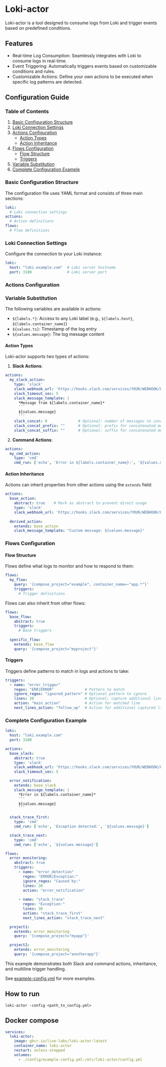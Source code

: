 # Loki-actor

Loki-actor is a tool designed to consume logs from Loki and trigger events based on predefined conditions.

## Features
- Real-time Log Consumption: Seamlessly integrates with Loki to consume logs in real-time.
- Event Triggering: Automatically triggers events based on customizable conditions and rules.
- Customizable Actions: Define your own actions to be executed when specific log patterns are detected.

## Configuration Guide

### Table of Contents
1. [Basic Configuration Structure](#basic-configuration-structure)
2. [Loki Connection Settings](#loki-connection-settings)
3. [Actions Configuration](#actions-configuration)
    - [Action Types](#action-types)
    - [Action Inheritance](#action-inheritance)
4. [Flows Configuration](#flows-configuration)
    - [Flow Structure](#flow-structure)
    - [Triggers](#triggers)
5. [Variable Substitution](#variable-substitution)
6. [Complete Configuration Example](#complete-configuration-example)

### Basic Configuration Structure

The configuration file uses YAML format and consists of three main sections:
```yaml
loki:
  # Loki connection settings
actions:
  # Action definitions
flows:
  # Flow definitions
```

### Loki Connection Settings

Configure the connection to your Loki instance:
```yaml
loki:
  host: "loki.example.com"  # Loki server hostname
  port: 3100                # Loki server port
```

### Actions Configuration

### Variable Substitution

The following variables are available in actions:
- `${labels.*}`: Access to any Loki label (e.g., `${labels.host}`, `${labels.container_name}`)
- `${values.ts}`: Timestamp of the log entry
- `${values.message}`: The log message content


#### Action Types

Loki-actor supports two types of actions:

1. **Slack Actions**:
```yaml
actions:
  my_slack_action:
    type: 'slack'
    slack_webhook_url: 'https://hooks.slack.com/services/YOUR/WEBHOOK/URL'
    slack_timeout_sec: 5
    slack_message_template: |
      *Message from ${labels.container_name}*
      ```
      ${values.message}
      ```
    slack_concat: 0              # Optional: number of messages to concatenate
    slack_concat_prefix: ""      # Optional: prefix for concatenated messages
    slack_concat_suffix: ""      # Optional: suffix for concatenated messages
```

2. **Command Actions**:
```yaml
actions:
  my_cmd_action:
    type: 'cmd'
    cmd_run: ['echo', 'Error in ${labels.container_name}:', '${values.message}']
```

#### Action Inheritance

Actions can inherit properties from other actions using the `extends` field:
```yaml
actions:
  base_action:
    abstract: true    # Mark as abstract to prevent direct usage
    type: 'slack'
    slack_webhook_url: 'https://hooks.slack.com/services/YOUR/WEBHOOK/URL'
  
  derived_action:
    extends: base_action
    slack_message_template: "Custom message: ${values.message}"
```

### Flows Configuration

#### Flow Structure

Flows define what logs to monitor and how to respond to them:
```yaml
flows:
  my_flow:
    query: '{compose_project="example", container_name=~"app.*"}'
    triggers:
      # Trigger definitions
```

Flows can also inherit from other flows:
```yaml
flows:
  base_flow:
    abstract: true
    triggers:
      # Base triggers
  
  specific_flow:
    extends: base_flow
    query: '{compose_project="myproject"}'
```

#### Triggers

Triggers define patterns to match in logs and actions to take:
```yaml
triggers:
  - name: "error_trigger"
    regex: "ERR|ERROR"              # Pattern to match
    ignore_regex: "ignored_pattern" # Optional pattern to ignore
    lines: 30                       # Optional: capture additional lines
    action: "main_action"           # Action for matched line
    next_lines_action: "follow_up"  # Action for additional captured lines
```

### Complete Configuration Example

```yaml
loki:
  host: "loki.example.com"
  port: 3100

actions:
  base_slack:
    abstract: true
    type: 'slack'
    slack_webhook_url: 'https://hooks.slack.com/services/YOUR/WEBHOOK/URL'
    slack_timeout_sec: 5

  error_notification:
    extends: base_slack
    slack_message_template: |
      *Error in ${labels.container_name}*
      ```
      ${values.message}
      ```

  stack_trace_first:
    type: 'cmd'
    cmd_run: ['echo', 'Exception detected:', '${values.message}']

  stack_trace_next:
    type: 'cmd'
    cmd_run: ['echo', '${values.message}']

flows:
  error_monitoring:
    abstract: true
    triggers:
      - name: "error_detection"
        regex: "ERROR|Exception:"
        ignore_regex: "Caused by:"
        lines: 30
        action: "error_notification"
      
      - name: "stack_trace"
        regex: "Exception:"
        lines: 30
        action: "stack_trace_first"
        next_lines_action: "stack_trace_next"

  project1:
    extends: error_monitoring
    query: '{compose_project="myapp"}'

  project2:
    extends: error_monitoring
    query: '{compose_project="anotherapp"}'
```

This example demonstrates both Slack and command actions, inheritance, and multiline trigger handling.

See [example-config.yml](example-config.yml) for more examples.

## How to run

`loki-actor -config <path_to_config.yml>`

## Docker compose

```yaml
services:
  loki-actor:
    image: ghcr.io/live-labs/loki-actor:latest
    container_name: loki-actor
    restart: unless-stopped
    volumes:
      - ./config/example-config.yml:/etc/loki-actor/config.yml
```